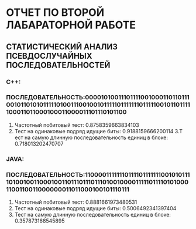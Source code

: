 # ОТЧЕТ ПО ВТОРОЙ ЛАБАРАТОРНОЙ РАБОТЕ
## СТАТИСТИЧЕСКИЙ АНАЛИЗ ПСЕВДОСЛУЧАЙНЫХ ПОСЛЕДОВАТЕЛЬНОСТЕЙ
### C++:
### ПОСЛЕДОВАТЕЛЬНОСТЬ:00001010011101111001000110110111001011010101111101001110010010111110111111101111100101101111100011011000100011000011101110101100
1. Частотный побитовый тест: 0.8758359663834103
2. Тест на одинаковые подряд идущие биты: 0.9188159666200114
3.Т ест на самую длинную последовательность единиц в блоке: 0.718013202470707 
### JAVA:
### ПОСЛЕДОВАТЕЛЬНОСТЬ:11000011111110111101111111001010111101001001100010011011101110111010010000111110111101010001100110011000000011011000100101110111
1. Частотный побитовый тест: 0.8881661973480531
2. Тест на одинаковые подряд идущие биты: 0.5006492341397404
3. Тест на самую длинную последовательность единиц в блоке: 0.357873168545895 